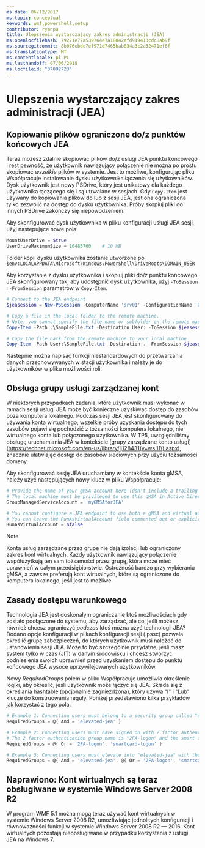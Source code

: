 ```yaml
---
ms.date: 06/12/2017
ms.topic: conceptual
keywords: wmf,powershell,setup
contributor: ryanpu
title: Ulepszenia wystarczający zakres administracji (JEA)
ms.openlocfilehash: 79271e77a539764e7a18842efd919413cdc8ab9f
ms.sourcegitcommit: 8b076ebde7ef971d7465bab834a3c2a32471ef6f
ms.translationtype: MT
ms.contentlocale: pl-PL
ms.lasthandoff: 07/06/2018
ms.locfileid: "37892723"
---
```

# <a name="improvements-to-just-enough-administration-jea"></a>Ulepszenia wystarczający zakres administracji (JEA)

## <a name="constrained-file-copy-tofrom-jea-endpoints"></a>Kopiowanie plików ograniczone do/z punktów końcowych JEA

Teraz możesz zdalnie skopiować plików do/z usługi JEA punktu końcowego i rest pewność, że użytkownik nawiązujący połączenie nie można po prostu skopiować *wszelkie* plików w systemie.
Jest to możliwe, konfigurując pliku Współpracuje instalowanie dysku użytkownika łączenia się użytkowników.
Dysk użytkownik jest nowy PSDrive, który jest unikatowy dla każdego użytkownika łączącego się i są utrwalane w sesjach.
Gdy `Copy-Item` jest używany do kopiowania plików do lub z sesji JEA, jest ona ograniczona tylko zezwolić na dostęp do dysku użytkownika.
Próby skopiuj pliki do innych PSDrive zakończy się niepowodzeniem.

Aby skonfigurować dysk użytkownika w pliku konfiguracji usługi JEA sesji, użyj następujące nowe pola:

```powershell
MountUserDrive = $true
UserDriveMaximumSize = 10485760    # 10 MB
```

Folder kopii dysku użytkownika zostanie utworzone po `$env:LOCALAPPDATA\Microsoft\Windows\PowerShell\DriveRoots\DOMAIN_USER`

Aby korzystanie z dysku użytkownika i skopiuj pliki do/z punktu końcowego JEA skonfigurowany tak, aby udostępnić dysk użytkownika, użyj `-ToSession` i `-FromSession` parametrów w `Copy-Item`.

```powershell
# Connect to the JEA endpoint
$jeasession = New-PSSession -ComputerName 'srv01' -ConfigurationName 'UserDemo'

# Copy a file in the local folder to the remote machine.
# Note: you cannot specify the file name or subfolder on the remote machine. You must exactly type "User:"
Copy-Item -Path .\SampleFile.txt -Destination User: -ToSession $jeasession

# Copy the file back from the remote machine to your local machine
Copy-Item -Path User:\SampleFile.txt -Destination . -FromSession $jeasession
```

Następnie można napisać funkcji niestandardowych do przetwarzania danych przechowywanych w stacji użytkownika i należy je do użytkowników w pliku możliwości roli.

## <a name="support-for-group-managed-service-accounts"></a>Obsługa grupy usługi zarządzanej kont

W niektórych przypadkach zadania, które użytkownik musi wykonać w ramach sesji usługi JEA może być konieczne uzyskiwać dostęp do zasobów poza komputera lokalnego.
Podczas sesji JEA jest skonfigurowany do używania konta wirtualnego, wszelkie próby uzyskania dostępu do tych zasobów pojawi się pochodzić z tożsamości komputera lokalnego, nie wirtualnego konta lub połączonego użytkownika.
W TP5, uwzględniliśmy obsługę uruchamiania JEA w kontekście [grupy zarządzane konto usługi] (https://technet.microsoft.com/en-us/library/jj128431(v=ws.11\).aspx), znacznie ułatwiając dostęp do zasobów sieciowych przy użyciu tożsamości domeny.

Aby skonfigurować sesję JEA uruchamiany w kontekście konta gMSA, należy użyć następujących nowy klucz w pliku Współpracuje:

```powershell
# Provide the name of your gMSA account here (don't include a trailing $)
# The local machine must be privileged to use this gMSA in Active Directory
GroupManagedServiceAccount = 'myGMSAforJEA'

# You cannot configure a JEA endpoint to use both a gMSA and virtual account
# You can leave the RunAsVirtualAccount field commented out or explicitly set it to false
RunAsVirtualAccount = $false
```

> [!NOTE]
> Konta usług zarządzane przez grupę nie dają izolacji lub ograniczony zakres kont wirtualnych.
> Każdy użytkownik nawiązujący połączenie współużytkują ten sam tożsamości przez grupę, która może mieć uprawnień w całym przedsiębiorstwie.
> Ostrożność bardzo przy wybieraniu gMSA, a zawsze preferują kont wirtualnych, które są ograniczone do komputera lokalnego, jeśli jest to możliwe.

## <a name="conditional-access-policies"></a>Zasady dostępu warunkowego

Technologia JEA jest doskonałym ograniczanie ktoś możliwościach gdy zostało podłączone do systemu, aby zarządzać, ale co, jeśli możesz również chcesz ograniczyć *podczas* ktoś można użyć technologii JEA?
Dodano opcje konfiguracji w plikach konfiguracji sesji (.pssc) pozwala określić grupę zabezpieczeń, do których użytkownik musi należeć do ustanowienia sesji JEA.
Może to być szczególnie przydatne, jeśli masz system tylko w czas (JIT) w danym środowisku i chcesz stworzyć podniesienia swoich uprawnień przed uzyskaniem dostępu do punktu końcowego JEA wysoce uprzywilejowanych użytkowników.

Nowy *RequiredGroups* polem w pliku Współpracuje umożliwia określenie logiki, aby określić, jeśli użytkownik może łączyć się JEA.
Składa się z określania hashtable (opcjonalnie zagnieżdżona), który używa "I" i "Lub" klucze do konstruowania reguły.
Poniżej przedstawiono kilka przykładów jak korzystać z tego pola:

```powershell
# Example 1: Connecting users must belong to a security group called "elevated-jea"
RequiredGroups = @{ And = 'elevated-jea' }

# Example 2: Connecting users must have signed on with 2 factor authentication or a smart card
# The 2 factor authentication group name is "2FA-logon" and the smart card group name is "smartcard-logon"
RequiredGroups = @{ Or = '2FA-logon', 'smartcard-logon' }

# Example 3: Connecting users must elevate into "elevated-jea" with their JIT system and have logged on with 2FA or a smart card
RequiredGroups = @{ And = 'elevated-jea', @{ Or = '2FA-logon', 'smartcard-logon' }}
```

## <a name="fixed-virtual-accounts-are-now-supported-on-windows-server-2008-r2"></a>Naprawiono: Kont wirtualnych są teraz obsługiwane w systemie Windows Server 2008 R2

W program WMF 5.1 można mogą teraz używać kont wirtualnych w systemie Windows Server 2008 R2, umożliwiając jednolitych konfiguracji i równoważności funkcji w systemie Windows Server 2008 R2 — 2016.
Kont wirtualnych pozostają nieobsługiwane w przypadku korzystania z usługi JEA na Windows 7.
